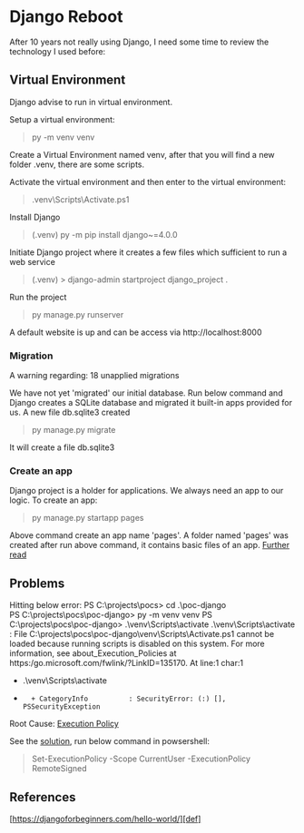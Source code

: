 # Django Reboot

After 10 years not really using Django, I need some time to review the technology I used before:

## Virtual Environment

Django advise to run in virtual environment. 

Setup a virtual environment:

> py -m venv venv

Create a Virtual Environment named venv, after that you will find a new folder .venv, there are some scripts.

Activate the virtual environment and then enter to the virtual environment:
> .venv\Scripts\Activate.ps1

Install Django

> (.venv) py -m pip install django~=4.0.0

Initiate Django project where it creates a few files which sufficient to run a web service

> (.venv) > django-admin startproject django_project .


Run the project

> py manage.py runserver

A default website is up and can be access via http://localhost:8000

### Migration

A warning regarding: 18 unapplied migrations

We have not yet 'migrated' our initial database. Run below command and Django creates a SQLite database and migrated it built-in apps provided for us. A new file db.sqlite3 created
> py manage.py migrate

It will create a file db.sqlite3

### Create an app

Django project is a holder for applications. We always need an app to our logic. To create an app:

> py manage.py startapp pages

Above command create an app name 'pages'. A folder named 'pages' was created after run above command, it contains basic files of an app. [Further read](https://docs.djangoproject.com/en/4.1/ref/request-response/)

## Problems

Hitting below error:
PS C:\projects\pocs> cd .\poc-django\
PS C:\projects\pocs\poc-django> py -m venv venv
PS C:\projects\pocs\poc-django> .\venv\Scripts\activate
.\venv\Scripts\activate : File C:\projects\pocs\poc-django\venv\Scripts\Activate.ps1 cannot be loaded because running
scripts is disabled on this system. For more information, see about_Execution_Policies at
https:/go.microsoft.com/fwlink/?LinkID=135170.
At line:1 char:1
+ .\venv\Scripts\activate
+ ~~~~~~~~~~~~~~~~~~~~~~~
    + CategoryInfo          : SecurityError: (:) [], PSSecurityException

Root Cause: [Execution Policy](https://learn.microsoft.com/en-us/powershell/module/microsoft.powershell.core/about/about_execution_policies?view=powershell-7.3)

See the [solution](https://stackoverflow.com/questions/24067409/powershell-execution-policy-is-restricted-but-only-when-run-through-python), run below command in powsershell:

> Set-ExecutionPolicy -Scope CurrentUser -ExecutionPolicy RemoteSigned

## References

[https://djangoforbeginners.com/hello-world/][def]

[def]: https://djangoforbeginners.com/hello-world/